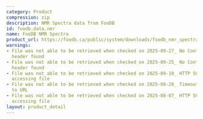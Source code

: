 ```yaml
---
category: Product
compression: zip
description: NMR Spectra data from FooDB
id: foodb.data.nmr
name: FooDB NMR Spectra
product_url: https://foodb.ca/public/system/downloads/foodb_nmr_spectra.zip
warnings:
- File was not able to be retrieved when checked on 2025-09-27_ No Content-Length
  header found
- File was not able to be retrieved when checked on 2025-09-25_ No Content-Length
  header found
- File was not able to be retrieved when checked on 2025-09-10_ HTTP 502 error when
  accessing file
- File was not able to be retrieved when checked on 2025-08-28_ Timeout connecting
  to URL
- File was not able to be retrieved when checked on 2025-08-07_ HTTP 500 error when
  accessing file
layout: product_detail
---
```

